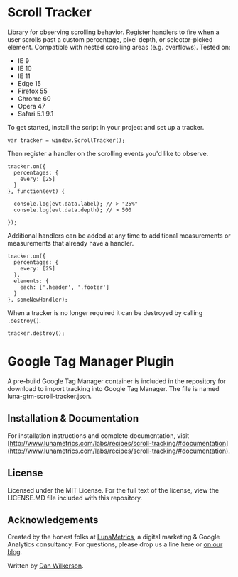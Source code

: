 # Scroll Tracker

Library for observing scrolling behavior. Register handlers to fire when a user scrolls past a custom percentage, pixel depth, or selector-picked element. Compatible with nested scrolling areas (e.g. overflows). Tested on:

- IE 9
- IE 10
- IE 11
- Edge 15
- Firefox 55
- Chrome 60
- Opera 47
- Safari 5.1 9.1

To get started, install the script in your project and set up a tracker.

    var tracker = window.ScrollTracker();

Then register a handler on the scrolling events you'd like to observe.

    tracker.on({
      percentages: {
        every: [25]
      }
    }, function(evt) {

      console.log(evt.data.label); // > "25%"
      console.log(evt.data.depth); // > 500

    });

Additional handlers can be added at any time to additional measurements or measurements that already have a handler.

    tracker.on({
      percentages: {
        every: [25]
      },
      elements: {
        each: ['.header', '.footer']
      }
    }, someNewHandler);

When a tracker is no longer required it can be destroyed by calling `.destroy()`.

    tracker.destroy();

# Google Tag Manager Plugin

A pre-build Google Tag Manager container is included in the repository for download to import tracking into Google Tag Manager. The file is named luna-gtm-scroll-tracker.json.

## Installation & Documentation

For installation instructions and complete documentation, visit [http://www.lunametrics.com/labs/recipes/scroll-tracking/#documentation](http://www.lunametrics.com/labs/recipes/scroll-tracking/#documentation).

## License

Licensed under the MIT License. For the full text of the license, view the LICENSE.MD file included with this repository.

## Acknowledgements

Created by the honest folks at [LunaMetrics](http://www.lunametrics.com/), a digital marketing & Google Analytics consultancy. For questions, please drop us a line here or [on our blog](http://www.lunametrics.com/blog/).

Written by [Dan Wilkerson](https://twitter.com/notdanwilkerson).
